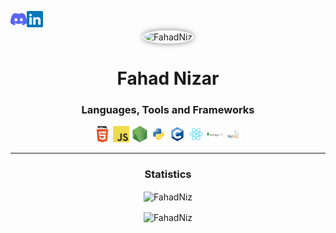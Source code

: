 [<img align="left" alt="Discord" width="26px" src="https://raw.githubusercontent.com/CLorant/readme-social-icons/main/small/colored/discord.svg"/>]([https://discord.gg/](https://discord.gg/n3KkgU5xZy))
[<img align="left" alt="LinkedIn" width="26px" src="https://raw.githubusercontent.com/CLorant/readme-social-icons/main/small/colored/linkedin.svg"/>](https://www.linkedin.com/in/fahadniz/)<br>

<p align="center">
    <img src="https://github.com/FahadNiz.png" alt="FahadNiz" style="width:150px; height:150px; border-radius:50%; border: 2px solid #fff; box-shadow: 0 0 10px rgba(0, 0, 0, 0.5);" />
</p>
<h1 align="center">Fahad Nizar</h1>

<h3 align="center">Languages, Tools and Frameworks</h3>
<p align="center">
    <img alt="HTML5" width="26px" src="https://raw.githubusercontent.com/github/explore/80688e429a7d4ef2fca1e82350fe8e3517d3494d/topics/html/html.png" />
    <img alt="JavaScript" width="26px" src="https://raw.githubusercontent.com/github/explore/80688e429a7d4ef2fca1e82350fe8e3517d3494d/topics/javascript/javascript.png" />
    <img alt="Node.js" width="26px" src="https://raw.githubusercontent.com/github/explore/80688e429a7d4ef2fca1e82350fe8e3517d3494d/topics/nodejs/nodejs.png" />
    <img alt="Python" width="26px" src="https://raw.githubusercontent.com/github/explore/80688e429a7d4ef2fca1e82350fe8e3517d3494d/topics/python/python.png" />
    <img alt="C" width="26px" src="https://raw.githubusercontent.com/github/explore/80688e429a7d4ef2fca1e82350fe8e3517d3494d/topics/c/c.png" />
    <img alt="React" width="26px" src="https://raw.githubusercontent.com/github/explore/80688e429a7d4ef2fca1e82350fe8e3517d3494d/topics/react/react.png" />
    <img alt="MongoDB" width="26px" src="https://raw.githubusercontent.com/github/explore/80688e429a7d4ef2fca1e82350fe8e3517d3494d/topics/mongodb/mongodb.png" />
    <img alt="MySQL" width="26px" src="https://raw.githubusercontent.com/github/explore/80688e429a7d4ef2fca1e82350fe8e3517d3494d/topics/mysql/mysql.png" />
<!--     <img alt="Firebase" width="26px" src="https://raw.githubusercontent.com/github/explore/80688e429a7d4ef2fca1e82350fe8e3517d3494d/topics/firebase/firebase.png" />
    <img alt="AWS" width="26px" src="https://raw.githubusercontent.com/github/explore/80688e429a7d4ef2fca1e82350fe8e3517d3494d/topics/aws/aws.png" />
</p> -->

<hr />

<h3 align="center">Statistics</h3>
<p align="center">
    <img align="center" src="https://github-readme-stats.vercel.app/api?username=FahadNiz&show_icons=true&theme=dark" alt="FahadNiz" />
</p>
<p align="center">
    <img align="center" src="https://github-readme-stats.vercel.app/api/top-langs?username=fahadniz&show_icons=true&layout=compact" alt="FahadNiz" />
</p>
